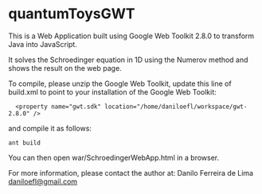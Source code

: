 # quantumToysGWT

This is a Web Application built using Google
Web Toolkit 2.8.0 to transform Java into JavaScript.

It solves the Schroedinger equation in 1D using the Numerov method
and shows the result on the web page.

To compile, please unzip the Google Web Toolkit, update this line of build.xml to
point to your installation of the Google Web Toolkit:

```
  <property name="gwt.sdk" location="/home/daniloefl/workspace/gwt-2.8.0" />
```

and compile it as follows:

```
ant build
```

You can then open war/SchroedingerWebApp.html in a browser.

For more information, please contact the author at:
Danilo Ferreira de Lima <daniloefl@gmail.com>

